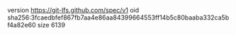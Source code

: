version https://git-lfs.github.com/spec/v1
oid sha256:3fcaedbfef867fb7aa4e86aa84399664553ff14b5c80baaba332ca5bf4a82e60
size 6139
